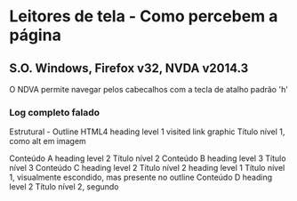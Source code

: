 # Leitores de tela - Como percebem a página


## S.O. Windows, Firefox v32, NVDA v2014.3
O NDVA permite navegar pelos cabecalhos com a tecla de atalho padrão 'h'

### Log completo falado
Estrutural - Outline HTML4
heading  level 1
visited  link
graphic
Título nível 1, como alt em imagem
 
Conteúdo A
heading  level 2
Título nível 2
Conteúdo B
heading  level 3
Título nível 3
Conteúdo C
heading  level 2
Título nível 2
heading  level 1
Título nível 1, visualmente escondido, mas presente no outline
Conteúdo D
heading  level 2
Título nível 2, segundo